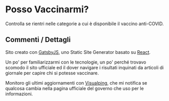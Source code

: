 # Posso Vaccinarmi?

Controlla se rientri nelle categorie a cui è disponibile il vaccino anti-COVID.

## Commenti / Dettagli

Sito creato con [GatsbyJS](https://www.gatsbyjs.com/), uno Static Site Generator
basato su [React](https://reactjs.org/).

Un po' per familiarizzarmi con le tecnologie, un po' perché trovavo scomodo il
sito ufficiale ed il dover navigare i risultati inquinati da articoli di
giornale per capire chi si potesse vaccinare.

Monitoro gli ultimi aggiornamenti con [Visualping](https://visualping.io/), che
mi notifica se qualcosa cambia nella pagina ufficiale del governo che uso per le
informazioni.
